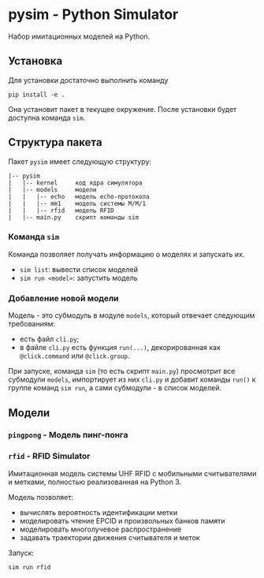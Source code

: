 # pysim - Python Simulator

Набор имитационных моделей на Python.

## Установка

Для установки достаточно выполнить команду 

```
pip install -e .
```

Она установит пакет в текущее окружение. После установки будет доступна команда `sim`.





## Структура пакета

Пакет `pysim` имеет следующую структуру:

```
|-- pysim
|   |-- kernel     код ядра симулятора
|   |-- models     модели
|   |   |-- echo   модель echo-протокола
|   |   |-- mm1    модель системы M/M/1
|   |   |-- rfid   модель RFID
|   |-- main.py    скрипт команды sim 
```

### Команда `sim`

Команда позволяет получать информацию о моделях и запускать их.

- `sim list`: вывести список моделей
- `sim run <model>`: запустить модель

### Добавление новой модели

Модель - это субмодуль в модуле `models`, который отвечает следующим требованиям:

- есть файл `cli.py`;
- в файле `cli.py` есть функция `run(...)`, декорированная как `@click.command` или `@click.group`.

При запуске, команда `sim` (то есть скрипт `main.py`) просмотрит все субмодули `models`,
импортирует из них `cli.py` и добавит команды `run()` к группе команд `sim run`, а сами субмодули -
в список моделей.





## Модели

### `pingpong` - Модель пинг-понга


### `rfid` - RFID Simulator

Имитационная модель системы UHF RFID с мобильными считывателями и метками,
полностью реализованная на Python 3.

Модель позволяет:

- вычислять вероятность идентификации метки
- моделировать чтение EPCID и произвольных банков памяти
- моделировать многолучевое распространение
- задавать траектории движения считывателя и меток

Запуск:

```
sim run rfid
```
